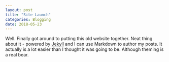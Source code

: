 ```yaml
---
layout: post
title: "Site Launch"
categories: Blogging
date: 2018-05-23
---
```


Well. Finally got around to putting this old website together. Neat thing about it - powered by [Jekyll](http://jekyllrb.com) and I can use Markdown to author my posts. It actually is a lot easier than I thought it was going to be.  Although theming is a real bear.

